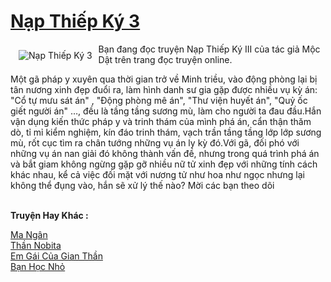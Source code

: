 <a href="https://utruyen.com/truyen/nap-thiep-ky-3/21677/" title="Nạp Thiếp Ký 3"><h1>Nạp Thiếp Ký 3</h1></a><div style="display:table"><img align="right" style="float: left; padding: 10px;" src="https://utruyen.com/images/story/200x260/nap-thiep-ky-3.jpg" alt="Nạp Thiếp Ký 3">Bạn đang đọc truyện Nạp Thiếp Ký III của tác giả Mộc Dật trên trang đọc truyện online. <p></p>Một gã pháp y xuyên qua thời gian trở về Minh triều, vào động phòng lại bị tân nương xinh đẹp đuổi ra, làm hình danh sư gia gặp được nhiều vụ kỳ án: "Cổ tự mưu sát án" , "Động phòng mê án", "Thư viện huyết án", "Quỷ ốc giết người án" …, đều là tầng tầng sương mù, làm cho người ta đau đầu.Hắn vận dụng kiến thức pháp y và trinh thám của mình phá án, cẩn thận thăm dò, tỉ mỉ kiểm nghiệm, kín đáo trinh thám, vạch trần tầng tầng lớp lớp sương mù, rốt cục tìm ra chân tướng những vụ án ly kỳ đó.Với gã, đối phó với những vụ án nan giải đó không thành vấn đề, nhưng trong quá trình phá án và bắt giam không ngừng gặp gỡ nhiều nữ tử xinh đẹp với những tính cách khác nhau, kể cả việc đối mặt với nương tử như hoa như ngọc nhưng lại không thể đụng vào, hắn sẽ xử lý thế nào? Mời các bạn theo dõi</div><p><br><b>Truyện Hay Khác :</b></p><a href="https://utruyen.com/truyen/ma-ngan/21676/" alt="Ma Ngân">Ma Ngân</a><br/><a href="https://github.com/quanluxury/ngontinhhot/tree/master/truyenhay/17372/" alt="Thần Nobita">Thần Nobita</a><br/><a href="https://github.com/quanluxury/ngontinhhot/tree/master/truyenhay/21783/" alt="Em Gái Của Gian Thần">Em Gái Của Gian Thần</a><br/><a href="https://truyenngontinhay.wordpress.com/2019/10/03/ban-hoc-nho/" alt="Bạn Học Nhỏ">Bạn Học Nhỏ</a><br/>